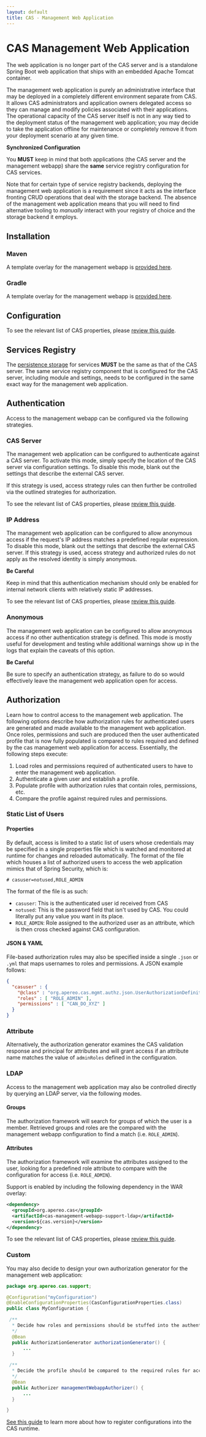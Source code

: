 ```yaml
---
layout: default
title: CAS - Management Web Application
---
```


# CAS Management Web Application

The web application is no longer part of the CAS server and
is a standalone Spring Boot web application that ships with an embedded Apache Tomcat container.

The management web application is purely an administrative interface that may be deployed in a completely different 
environment separate from CAS. It allows CAS administrators and application owners delegated access so they 
can manage and modify policies associated with their applications. The operational capacity of the CAS server 
itself is not in any way tied to the deployment status of the management web application; you may decide to 
take the application offline for maintenance or completely remove it from your deployment scenario at any given time.

<div class="alert alert-warning"><strong>Synchronized Configuration</strong><p>
You <strong>MUST</strong> keep in mind that both applications (the CAS server and the management webapp)
share the <strong>same</strong> service registry configuration for CAS services.</p></div>

Note that for certain type of service registry backends, deploying the management web application is a 
requirement since it acts as the interface fronting CRUD operations that deal with the storage backend. 
The absence of the management web application means that you will need to find alternative tooling to 
*manually* interact with your registry of choice and the storage backend it employs.

## Installation

### Maven

A template overlay for the management webapp is [provided here](https://github.com/apereo/cas-services-management-overlay).

### Gradle

A template overlay for the management webapp is [provided here](https://github.com/apereo/cas-services-management--gradle-overlay).

## Configuration

To see the relevant list of CAS properties, please [review this guide](Configuration-Properties.html).

## Services Registry

The [persistence storage](Service-Management.html) for services **MUST** be the same as that of the CAS server. 
The same service registry component that is configured for the CAS server, including module and settings, 
needs to be configured in the same exact way for the management web application.

## Authentication

Access to the management webapp can be configured via the following strategies.

### CAS Server

The management web application can be configured to authenticate against a CAS server. 
To activate this mode, simply specify the location of the CAS server via configuration settings. 
To disable this mode, blank out the settings that describe the external CAS server.

If this strategy is used, access strategy rules can then further be controlled via the outlined strategies for authorization.

To see the relevant list of CAS properties, please [review this guide](Configuration-Properties.html#management-webapp).

### IP Address

The management web application can be configured to allow anonymous access if the request's 
IP address matches a predefined regular expression. To disable this mode, blank out the settings 
that describe the external CAS server. If this strategy is used, access strategy and authorized 
rules do not apply as the resolved identity is simply anonymous.

<div class="alert alert-danger"><strong>Be Careful</strong><p>Keep in mind that this authentication
mechanism should only be enabled for internal network clients with relatively static IP addresses.</p></div>

To see the relevant list of CAS properties, please [review this guide](Configuration-Properties.html#management-webapp).

### Anonymous

The management web application can be configured to allow anonymous access if no other authentication 
strategy is defined. This mode is mostly useful for development and testing while additional warnings 
show up in the logs that explain the caveats of this option.

<div class="alert alert-danger"><strong>Be Careful</strong><p>Be sure to specify an authentication 
strategy, as failure to do so would effectively leave the management web application open for access.</p></div>

## Authorization

Learn how to control access to the management web application. The following options describe 
how authorization rules for authenticated users are generated and made available to the management 
web application. Once roles, permissions and such are produced then the user authenticated profile 
that is now fully populated is compared to rules required and defined by the cas management web 
application for access. Essentially, the following steps execute:

1. Load roles and permissions required of authenticated users to have to enter the management web application.
2. Authenticate a given user and establish a profile.
3. Populate profile with authorization rules that contain roles, permissions, etc.
4. Compare the profile against required rules and permissions.

### Static List of Users

#### Properties

By default, access is limited to a static list of users whose credentials may be specified in a single 
properties file which is watched and monitored at runtime for changes and reloaded automatically. 
The format of the file which houses a list of authorized users to access the web application mimics that of Spring Security, which is:

```properties
# casuser=notused,ROLE_ADMIN
```

The format of the file is as such:

- `casuser`: This is the authenticated user id received from CAS
- `notused`: This is the password field that isn't used by CAS. You could literally put any value you want in its place.
- `ROLE_ADMIN`: Role assigned to the authorized user as an attribute, which is then cross checked against CAS configuration.

#### JSON & YAML

File-based authorization rules may also be specified inside a single `.json` or `.yml` that maps usernames to roles and permissions. A JSON example follows:

```json
{
  "casuser" : {
    "@class" : "org.apereo.cas.mgmt.authz.json.UserAuthorizationDefinition",
    "roles" : [ "ROLE_ADMIN" ],
    "permissions" : [ "CAN_DO_XYZ" ]
  }
}
```

### Attribute

Alternatively, the authorization generator examines the CAS validation response and principal for attributes
and will grant access if an attribute name matches the value of `adminRoles` defined in the configuration.

### LDAP

Access to the management web application may also be controlled directly by querying an LDAP server, via the following modes.

#### Groups

The authorization framework will search for groups of which the user is a member. Retrieved groups 
and roles are the compared with the management webapp configuration to find a match (i.e. `ROLE_ADMIN`).

#### Attributes

The authorization framework will examine the attributes assigned to the user, looking for a predefined 
role attribute to compare with the configuration for access (i.e. `ROLE_ADMIN`).

Support is enabled by including the following dependency in the WAR overlay:

```xml
<dependency>
  <groupId>org.apereo.cas</groupId>
  <artifactId>cas-management-webapp-support-ldap</artifactId>
  <version>${cas.version}</version>
</dependency>
```

To see the relevant list of CAS properties, please [review this guide](Configuration-Properties.html#ldap-authorization).

### Custom

You may also decide to design your own authorization generator for the management web application:

```java
package org.apereo.cas.support;

@Configuration("myConfiguration")
@EnableConfigurationProperties(CasConfigurationProperties.class)
public class MyConfiguration {

 /**
  * Decide how roles and permissions should be stuffed into the authenticated profile.
  */
  @Bean
  public AuthorizationGenerator authorizationGenerator() {
      ...
  }

 /**
  * Decide the profile should be compared to the required rules for access.
  */
  @Bean
  public Authorizer managementWebappAuthorizer() {
      ...
  }

}
```

[See this guide](Configuration-Management-Extensions.html) to learn more about how to register configurations into the CAS runtime.
